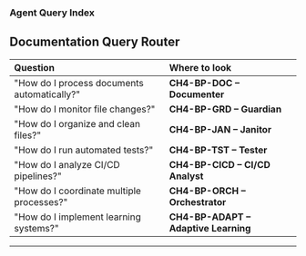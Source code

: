 ### Agent Query Index

## Documentation Query Router

| Question | Where to look |
| :---- | :---- |
| "How do I process documents automatically?" | **CH4-BP-DOC – Documenter** |
| "How do I monitor file changes?" | **CH4-BP-GRD – Guardian** |
| "How do I organize and clean files?" | **CH4-BP-JAN – Janitor** |
| "How do I run automated tests?" | **CH4-BP-TST – Tester** |
| "How do I analyze CI/CD pipelines?" | **CH4-BP-CICD – CI/CD Analyst** |
| "How do I coordinate multiple processes?" | **CH4-BP-ORCH – Orchestrator** |
| "How do I implement learning systems?" | **CH4-BP-ADAPT – Adaptive Learning** |

<!-- Content will be populated from document processing -->

---
